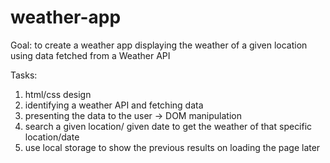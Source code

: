 # weather-app
Goal:
to create a weather app displaying the weather of a given location using data fetched from a Weather API

Tasks:
1. html/css design
2. identifying a weather API and fetching data
3. presenting the data to the user -> DOM manipulation
4. search a given location/ given date to get the weather of that specific location/date
5. use local storage to show the previous results on loading the page later


